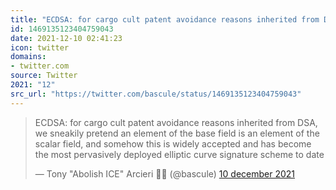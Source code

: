 ```yaml
---
title: "ECDSA: for cargo cult patent avoidance reasons inherited from DSA, we sneakily pretend an element of..."
id: 1469135123404759043
date: 2021-12-10 02:41:23
icon: twitter
domains:
- twitter.com
source: Twitter
2021: "12"
src_url: "https://twitter.com/bascule/status/1469135123404759043"
---
```

<blockquote class="twitter-tweet" data-lang="nl" data-dnt="true"><p lang="en" dir="ltr">ECDSA: for cargo cult patent avoidance reasons inherited from DSA, we sneakily pretend an element of the base field is an element of the scalar field, and somehow this is widely accepted and has become the most pervasively deployed elliptic curve signature scheme to date</p>&mdash; Tony &quot;Abolish ICE&quot; Arcieri 🦀🌹 (@bascule) <a href="https://twitter.com/bascule/status/1469135123404759043?ref_src=twsrc%5Etfw">10 december 2021</a></blockquote>
<script async src="https://platform.twitter.com/widgets.js" charset="utf-8"></script>

